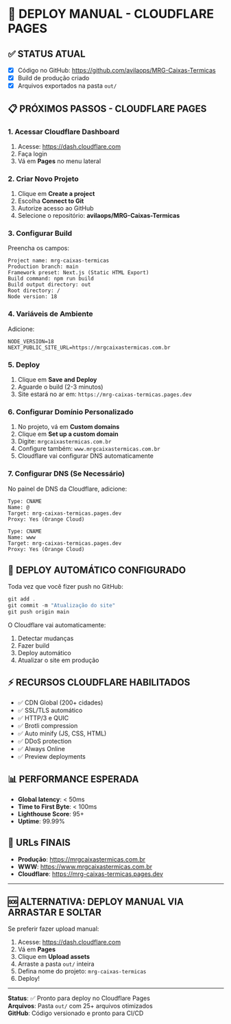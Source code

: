 # 🚀 DEPLOY MANUAL - CLOUDFLARE PAGES

## ✅ STATUS ATUAL

- [x] Código no GitHub: https://github.com/avilaops/MRG-Caixas-Termicas
- [x] Build de produção criado
- [x] Arquivos exportados na pasta `out/`

## 📋 PRÓXIMOS PASSOS - CLOUDFLARE PAGES

### 1. Acessar Cloudflare Dashboard

1. Acesse: https://dash.cloudflare.com
2. Faça login
3. Vá em **Pages** no menu lateral

### 2. Criar Novo Projeto

1. Clique em **Create a project**
2. Escolha **Connect to Git**
3. Autorize acesso ao GitHub
4. Selecione o repositório: **avilaops/MRG-Caixas-Termicas**

### 3. Configurar Build

Preencha os campos:

```
Project name: mrg-caixas-termicas
Production branch: main
Framework preset: Next.js (Static HTML Export)
Build command: npm run build
Build output directory: out
Root directory: /
Node version: 18
```

### 4. Variáveis de Ambiente

Adicione:

```
NODE_VERSION=18
NEXT_PUBLIC_SITE_URL=https://mrgcaixastermicas.com.br
```

### 5. Deploy

1. Clique em **Save and Deploy**
2. Aguarde o build (2-3 minutos)
3. Site estará no ar em: `https://mrg-caixas-termicas.pages.dev`

### 6. Configurar Domínio Personalizado

1. No projeto, vá em **Custom domains**
2. Clique em **Set up a custom domain**
3. Digite: `mrgcaixastermicas.com.br`
4. Configure também: `www.mrgcaixastermicas.com.br`
5. Cloudflare vai configurar DNS automaticamente

### 7. Configurar DNS (Se Necessário)

No painel de DNS da Cloudflare, adicione:

```
Type: CNAME
Name: @
Target: mrg-caixas-termicas.pages.dev
Proxy: Yes (Orange Cloud)

Type: CNAME
Name: www
Target: mrg-caixas-termicas.pages.dev
Proxy: Yes (Orange Cloud)
```

## 🔧 DEPLOY AUTOMÁTICO CONFIGURADO

Toda vez que você fizer push no GitHub:

```powershell
git add .
git commit -m "Atualização do site"
git push origin main
```

O Cloudflare vai automaticamente:
1. Detectar mudanças
2. Fazer build
3. Deploy automático
4. Atualizar o site em produção

## ⚡ RECURSOS CLOUDFLARE HABILITADOS

- ✅ CDN Global (200+ cidades)
- ✅ SSL/TLS automático
- ✅ HTTP/3 e QUIC
- ✅ Brotli compression
- ✅ Auto minify (JS, CSS, HTML)
- ✅ DDoS protection
- ✅ Always Online
- ✅ Preview deployments

## 📊 PERFORMANCE ESPERADA

- **Global latency**: < 50ms
- **Time to First Byte**: < 100ms
- **Lighthouse Score**: 95+
- **Uptime**: 99.99%

## 🎯 URLs FINAIS

- **Produção**: https://mrgcaixastermicas.com.br
- **WWW**: https://www.mrgcaixastermicas.com.br
- **Cloudflare**: https://mrg-caixas-termicas.pages.dev

---

## 🆘 ALTERNATIVA: DEPLOY MANUAL VIA ARRASTAR E SOLTAR

Se preferir fazer upload manual:

1. Acesse: https://dash.cloudflare.com
2. Vá em **Pages**
3. Clique em **Upload assets**
4. Arraste a pasta `out/` inteira
5. Defina nome do projeto: `mrg-caixas-termicas`
6. Deploy!

---

**Status**: ✅ Pronto para deploy no Cloudflare Pages  
**Arquivos**: Pasta `out/` com 25+ arquivos otimizados  
**GitHub**: Código versionado e pronto para CI/CD